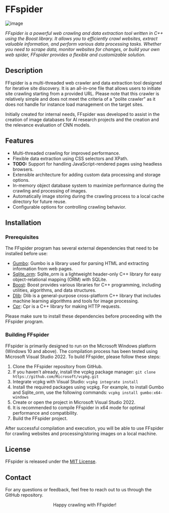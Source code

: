 # FFspider
![image](https://github.com/Cydral/FFspider/assets/53169060/532c096d-d06f-433c-902a-049985cd26c7)
<p><i>FFspider is a powerful web crawling and data extraction tool written in C++ using the Boost library. It allows you to efficiently crawl websites, extract valuable information, and perform various data processing tasks. Whether you need to scrape data, monitor websites for changes, or build your own web spider, FFspider provides a flexible and customizable solution.</i></p>

<h2>Description</h2>
<p>FFspider is a multi-threaded web crawler and data extraction tool designed for iterative site discovery. It is an all-in-one file that allows users to initiate site crawling starting from a provided URL. Please note that this crawler is relatively simple and does not meet the criteria of a "polite crawler" as it does not handle for instance load management on the target sites.</p>
<p>Initially created for internal needs, FFspider was developed to assist in the creation of image databases for AI research projects and the creation and the relevance evaluation of CNN models.</p>

<h2>Features</h2>
<ul>
  <li>Multi-threaded crawling for improved performance.</li>
  <li>Flexible data extraction using CSS selectors and XPath.</li>
  <li><strong>TODO:</strong> Support for handling JavaScript-rendered pages using headless browsers.</li>
  <li>Extensible architecture for adding custom data processing and storage options.</li>
  <li>In-memory object database system to maximize performance during the crawling and processing of images.</li>
  <li>Automatically image storing during the crawling process to a local cache directory for future reuse.</li>
  <li>Configurable options for controlling crawling behavior.</li>
</ul>

<h2>Installation</h2>
<h3>Prerequisites</h3>
<p>The FFspider program has several external dependencies that need to be installed before use:</p>
<ul>
  <li><a href="https://github.com/google/gumbo-parser">Gumbo</a>: Gumbo is a library used for parsing HTML and extracting information from web pages.</li>
  <li><a href="https://github.com/fnc12/sqlite_orm">Sqlite_orm</a>: Sqlite_orm is a lightweight header-only C++ library for easy object-relational mapping (ORM) with SQLite.</li>
  <li><a href="https://www.boost.org/">Boost</a>: Boost provides various libraries for C++ programming, including utilities, algorithms, and data structures.</li>
  <li><a href="http://dlib.net/">Dlib</a>: Dlib is a general-purpose cross-platform C++ library that includes machine learning algorithms and tools for image processing.</li>
  <li><a href="https://github.com/whoshuu/cpr">Cpr</a>: Cpr is a C++ library for making HTTP requests.</li>
</ul>
<p>Please make sure to install these dependencies before proceeding with the FFspider program.</p>

<h3>Building FFspider</h3>
<p>FFspider is primarily designed to run on the Microsoft Windows platform (Windows 10 and above). The compilation process has been tested using Microsoft Visual Studio 2022. To build FFspider, please follow these steps:</p>
<ol>
  <li>Clone the FFspider repository from GitHub.</li>  
  <li>If you haven't already, install the vcpkg package manager: <code>git clone https://github.com/Microsoft/vcpkg.git</code></li>
  <li>Integrate vcpkg with Visual Studio: <code>vcpkg integrate install</code></li>
  <li>Install the required packages using vcpkg. For example, to install Gumbo and Sqlite_orm, use the following commands: <code>vcpkg install gumbo:x64-windows</code></li>
  <li>Create or open the project in Microsoft Visual Studio 2022.</li>
  <li>It is recommended to compile FFspider in x64 mode for optimal performance and compatibility.</li>
  <li>Build the FFspider project.</li>
</ol>
<p>After successful compilation and execution, you will be able to use FFspider for crawling websites and processing/storing images on a local machine.</p>

<h2>License</h2>
<p>FFspider is released under the <a href="https://github.com/your/repository/blob/main/LICENSE">MIT License</a>.</p>

<h2>Contact</h2>
<p>For any questions or feedback, feel free to reach out to us through the GitHub repository.</p>

<p align="center">Happy crawling with FFspider!</p>
